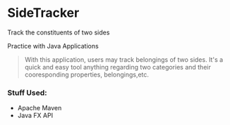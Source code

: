 # SideTracker
Track the constituents of two sides

Practice with Java Applications

>With this application, users may track belongings of two sides.
>It's a quick and easy tool anything regarding two categories and
>their cooresponding properties, belongings,etc.

### Stuff Used:
- Apache Maven
- Java FX API
